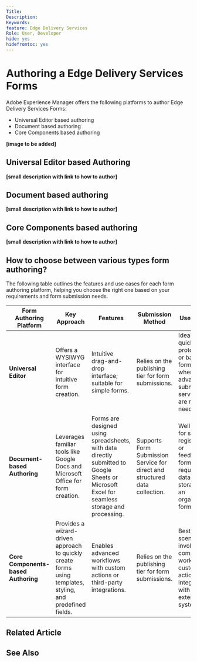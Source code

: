 ```yaml
---
Title: 
Description: 
Keywords: 
feature: Edge Delivery Services
Role: User, Developer
hide: yes
hidefromtoc: yes
---
```


# Authoring a Edge Delivery Services Forms

Adobe Experience Manager offers the following platforms to author Edge Delivery Services Forms:
* Universal Editor based authoring
* Document based authoring
* Core Components based authoring

**[image to be added]**

## Universal Editor based Authoring

**[small description with link to how to author]**

## Document based authoring

**[small description with link to how to author]**

## Core Components based authoring

**[small description with link to how to author]**

## How to choose between various types form authoring?

The following table outlines the features and use cases for each form authoring platform, helping you choose the right one based on your requirements and form submission needs. 

| **Form Authoring Platform**    | **Key Approach**| **Features** | **Submission Method** | **Use Cases**|  
|--------|-----------|-------|------------------------------------------------|--------|  
| **Universal Editor**            | Offers a WYSIWYG interface for intuitive form creation.         | Intuitive drag-and-drop interface; suitable for simple forms.               | Relies on the publishing tier for form submissions. | Ideal for quick prototyping or basic forms where advanced submission services are not needed. |  
| **Document-based Authoring**    | Leverages familiar tools like Google Docs and Microsoft Office for form creation.    | Forms are designed using spreadsheets, with data directly submitted to Google Sheets or Microsoft Excel for seamless storage and processing. | Supports Form Submission Service for direct and structured data collection. | Well-suited for surveys, registration, or feedback forms requiring data storage in an organized format.              |  
| **Core Components-based Authoring** | Provides a wizard-driven approach to quickly create forms using templates, styling, and predefined fields. | Enables advanced workflows with custom actions or third-party integrations. | Relies on the publishing tier for form submissions. | Best for scenarios involving complex workflows, custom actions, or integrations with external systems. |  




## Related Article

## See Also